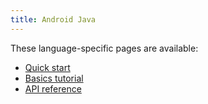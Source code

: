 ```yaml
---
title: Android Java
---
```


These language-specific pages are available:

- [Quick start](quickstart)
- [Basics tutorial](basics)
- [API reference](api/grpc-java/javadoc)
